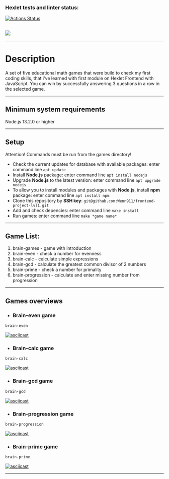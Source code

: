 ### Hexlet tests and linter status:

[![Actions Status](https://github.com/ToxicNN/frontend-project-44/workflows/hexlet-check/badge.svg)](https://github.com/ToxicNN/frontend-project-44/actions)

## <a href="https://codeclimate.com/github/ToxicNN/frontend-project-44/maintainability"><img src="https://api.codeclimate.com/v1/badges/0ae900498ba84d470d1a/maintainability" /></a>

---

# Description

A set of five educational math games that were build to check my first coding skills, that i've learned with first module on Hexlet Frontend with JavaScript. You can win by successfully answering 3 questions in a row in the selected game.

---

## Minimum system requirements

Node.js 13.2.0 or higher

---

## Setup

Attention! Commands must be run from the games directory!

- Check the current updates for database with available packages: enter command line `apt update`
- Install **Node.js** package: enter command line `apt install nodejs`
- Upgrade **Node.js** to the latest version: enter command line `apt upgrade nodejs`
- To allow you to install modules and packages with **Node.js**, install **npm** package: enter command line `apt install npm`
- Clone this repository by **SSH key**: `git@github.com:Wenn911/frontend-project-lvl1.git`
- Add and check depencies: enter command line `make install`
- Run games: enter command line `make *game name*`

---

## Game List:

1. brain-games - game with introduction
2. brain-even - check a number for evenness 
3. brain-calc - calculate simple expressions
4. brain-gcd - calculate the greatest common divisor of 2 numbers
5. brain-prime - check a number for primality
6. brain-progression - calculate and enter missing number from progression

---

## Games overviews

- ### Brain-even game

```
brain-even
```

[![asciicast](https://asciinema.org/a/sBjnCn91DuJ2EtzgdVfxPC9Bs.svg)](https://asciinema.org/a/sBjnCn91DuJ2EtzgdVfxPC9Bs)

- ### Brain-calc game

```
brain-calc
```

[![asciicast](https://asciinema.org/a/ini4XQhUFYFvMNgUTiSazd9BA.svg)](https://asciinema.org/a/ini4XQhUFYFvMNgUTiSazd9BA)

- ### Brain-gcd game

```
brain-gcd
```

[![asciicast](https://asciinema.org/a/vj1yN2G3U9w6j3riTd8mKl4ym.svg)](https://asciinema.org/a/vj1yN2G3U9w6j3riTd8mKl4ym)

- ### Brain-progression game

```
brain-progression
```

[![asciicast](https://asciinema.org/a/hyTfdmqBaXTgqXmBh7lQydXBB.svg)](https://asciinema.org/a/hyTfdmqBaXTgqXmBh7lQydXBB)

- ### Brain-prime game

```
brain-prime
```

[![asciicast](https://asciinema.org/a/HPa85kfEYi0vlpFgzUdfLbSIV.svg)](https://asciinema.org/a/HPa85kfEYi0vlpFgzUdfLbSIV)

---
